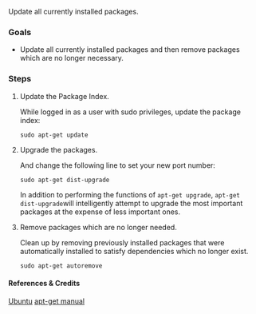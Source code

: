 Update all currently installed packages.


### Goals

- Update all currently installed packages and then remove packages which are no longer necessary.


### Steps


1.  Update the Package Index.

    
    While logged in as a user with sudo privileges, update the package index:
    ```
    sudo apt-get update
    ```


2.  Upgrade the packages.

    And change the following line to set your new port number:
    ```
    sudo apt-get dist-upgrade
    ```
    In addition to performing the functions of `apt-get upgrade`, `apt-get dist-upgrade`will intelligently attempt to upgrade the most important packages at the expense of less important ones. 
    

3.  Remove packages which are no longer needed.

    Clean up by removing previously installed packages that were automatically installed to satisfy dependencies which no longer exist.
    ```
    sudo apt-get autoremove
    ```


#### References & Credits

[Ubuntu](https://help.ubuntu.com/lts/serverguide/apt-get.html)
[apt-get manual](http://manpages.debian.org/cgi-bin/man.cgi?query=apt-get)

